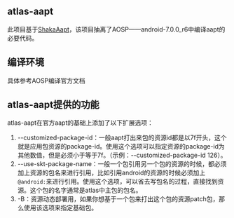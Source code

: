 ## atlas-aapt

此项目基于[ShakaAapt](https://github.com/rover12421/ShakaAapt)，该项目抽离了AOSP——android-7.0.0_r6中编译aapt的必要代码。

## 编译环境

具体参考AOSP编译官方文档

## atlas-aapt提供的功能

atlas-aapt在官方aapt的基础上添加了以下扩展选项：

1. --customized-package-id：一般aapt打出来包的资源id都是以7f开头，这个就是应用包资源的package-id。使用这个选项可以指定资源的package-id为其他数值，但是必须小于等于7f。（示例：--customized-package-id 126）。
2. --use-skt-package-name：一般一个包引用另一个包的资源的时候，都必须加上资源的包名来进行引用，比如引用android的资源的时候必须加上`@android:`来进行引用。使用这个选项，可以省去写包名的过程，直接找到资源。这个包的名字通常是atlas中主包的包名。
3. -B：资源动态部署用，如果你想基于一个包来打出这个包的资源patch包，那么使用该选项来指定基础包。